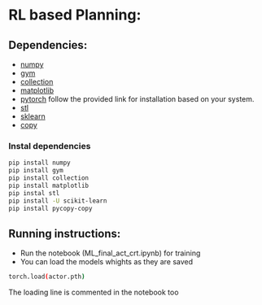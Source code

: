 # RL based Planning: 
## Dependencies: 
- [numpy](https://pypi.org/project/numpy/)
- [gym](https://pypi.org/project/gym/)
- [collection](https://pypi.org/project/collection/)
- [matplotlib](https://pypi.org/project/matplotlib/)
- [pytorch](https://pytorch.org/get-started/locally/) follow the provided link for installation based on your system. 
- [stl](https://pypi.org/project/stl/) 
- [sklearn](https://scikit-learn.org/stable/install.html)
- [copy](https://pypi.org/project/pycopy-copy/)
### Instal dependencies

``` sh 
pip install numpy
pip install gym
pip install collection 
pip install matplotlib 
pip instal stl 
pip install -U scikit-learn
pip install pycopy-copy
```

## Running instructions: 
- Run the notebook (ML_final_act_crt.ipynb) for training 
- You can load the models whights as they are saved

``` sh 
torch.load(actor.pth)
```
The loading line is commented in the notebook too 
